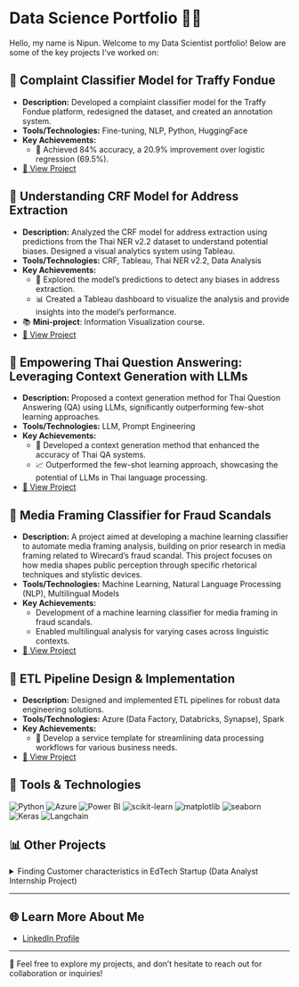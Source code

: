 # Data Science Portfolio 👨‍💻

Hello, my name is Nipun. Welcome to my Data Scientist portfolio! Below are some of the key projects I've worked on:

## 🔄 **Complaint Classifier Model for Traffy Fondue**
   - **Description:** Developed a complaint classifier model for the Traffy Fondue platform, redesigned the dataset, and created an annotation system.
   - **Tools/Technologies:** Fine-tuning, NLP, Python, HuggingFace
   - **Key Achievements:**
     - 🎯 Achieved 84% accuracy, a 20.9% improvement over logistic regression (69.5%).
   - [🔗 View Project](https://github.com/nlp-chula/traffy-predict)

## 🔄 **Understanding CRF Model for Address Extraction**
   - **Description:** Analyzed the CRF model for address extraction using predictions from the Thai NER v2.2 dataset to understand potential biases. Designed a visual analytics system using Tableau.
   - **Tools/Technologies:** CRF, Tableau, Thai NER v2.2, Data Analysis
   - **Key Achievements:**
     - 🎯 Explored the model’s predictions to detect any biases in address extraction.
     - 📊 Created a Tableau dashboard to visualize the analysis and provide insights into the model’s performance.
   - 📚 **Mini-project**: Information Visualization course.
   - [🔗 View Project](https://public.tableau.com/app/profile/nipun.angkavichai3120/viz/InfoVisModelInterpretation2/2_1)


## 🔄 **Empowering Thai Question Answering: Leveraging Context Generation with LLMs**
   - **Description:** Proposed a context generation method for Thai Question Answering (QA) using LLMs, significantly outperforming few-shot learning approaches.
   - **Tools/Technologies:** LLM, Prompt Engineering
   - **Key Achievements:**
     - 🎯 Developed a context generation method that enhanced the accuracy of Thai QA systems.
     - 📈 Outperformed the few-shot learning approach, showcasing the potential of LLMs in Thai language processing.
   - [🔗 View Project](https://github.com/Nippypipo/CGAP_TH_QA/tree/main)

## 🔄 **Media Framing Classifier for Fraud Scandals**
   - **Description:** A project aimed at developing a machine learning classifier to automate media framing analysis, building on prior research in media framing related to Wirecard’s fraud scandal. This project focuses on how media shapes public perception through specific rhetorical techniques and stylistic devices.
   - **Tools/Technologies:** Machine Learning, Natural Language Processing (NLP), Multilingual Models
   - **Key Achievements:**
     - Development of a machine learning classifier for media framing in fraud scandals.
     - Enabled multilingual analysis for varying cases across linguistic contexts.
   - [🔗 View Project](https://yourprojectlink.com)


## 🔄 **ETL Pipeline Design & Implementation**
   - **Description:** Designed and implemented ETL pipelines for robust data engineering solutions.
   - **Tools/Technologies:** Azure (Data Factory, Databricks, Synapse), Spark
   - **Key Achievements:**
     - 🧹 Develop a service template for streamlining data processing workflows for various business needs.
   - [🔗 View Project](https://medium.com/@nipunaungkawichai_54820/%E0%B8%AA%E0%B8%A3%E0%B9%89%E0%B8%B2%E0%B8%87-etl-pipeline-%E0%B8%94%E0%B9%89%E0%B8%A7%E0%B8%A2-microsoft-azure-end-to-end-data-engineer-project-554c3c90914c)

## 🔧 Tools & Technologies

![Python](https://img.shields.io/badge/Python-3.9-blue)
![Azure](https://img.shields.io/badge/Azure-blue)
![Power BI](https://img.shields.io/badge/Power_BI-Report-blue)
![scikit-learn](https://img.shields.io/badge/scikit--learn-0.24-orange)
![matplotlib](https://img.shields.io/badge/matplotlib-3.4-blue)
![seaborn](https://img.shields.io/badge/seaborn-0.11.2-green)
![Keras](https://img.shields.io/badge/Keras-2.4.3-red)
![Langchain](https://img.shields.io/badge/Langchain-0.0.72-purple)


## 📊  Other Projects

<details>
  <summary>Finding Customer characteristics in EdTech Startup (Data Analyst Internship Project)</summary>

  **Description:** Applied NLP, K-means clustering, and rule-based classification to identify customer segments.  
  **Technologies:** NLP, K-means, Python, Google Sheet

  - **Achievements:**  
    - Identified key customer segments for targeted marketing.  
    - Created various charts to visualize insights.
  
</details>



---

## 🌐 Learn More About Me

- [LinkedIn Profile](https://www.linkedin.com/in/nipun-angkavichai-935455253/) 

---

💬 Feel free to explore my projects, and don’t hesitate to reach out for collaboration or inquiries!
